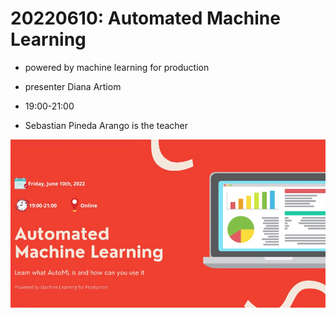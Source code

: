 # 20220610: Automated Machine Learning
* powered by machine learning for production

* presenter Diana Artiom
* 19:00-21:00
* Sebastian Pineda Arango is the teacher

![](img00.png)
